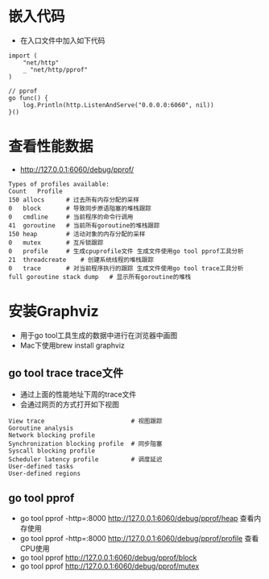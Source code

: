 # 嵌入代码
- 在入口文件中加入如下代码
```
import (
	"net/http"
	_ "net/http/pprof"
)

// pprof
go func() {
    log.Println(http.ListenAndServe("0.0.0.0:6060", nil))
}()
```

# 查看性能数据
- http://127.0.0.1:6060/debug/pprof/
```
Types of profiles available:
Count	Profile
150	allocs      # 过去所有内存分配的采样
0	block       # 导致同步原语阻塞的堆栈跟踪
0	cmdline     # 当前程序的命令行调用
41	goroutine   # 当前所有goroutine的堆栈跟踪
150	heap        # 活动对象的内存分配的采样
0	mutex       # 互斥锁跟踪
0	profile     # 生成cpuprofile文件 生成文件使用go tool pprof工具分析
21	threadcreate    # 创建系统线程的堆栈跟踪
0	trace       # 对当前程序执行的跟踪 生成文件使用go tool trace工具分析    
full goroutine stack dump   # 显示所有goroutine的堆栈
```

# 安装Graphviz 
- 用于go tool工具生成的数据中进行在浏览器中画图
- Mac下使用brew install graphviz

## go tool trace trace文件
- 通过上面的性能地址下周的trace文件
- 会通过网页的方式打开如下视图
```
View trace                        # 视图跟踪
Goroutine analysis
Network blocking profile
Synchronization blocking profile  # 同步阻塞
Syscall blocking profile
Scheduler latency profile         # 调度延迟
User-defined tasks
User-defined regions
```

## go tool pprof 
- go tool pprof -http=:8000 http://127.0.0.1:6060/debug/pprof/heap  查看内存使用
- go tool pprof -http=:8000 http://127.0.0.1:6060/debug/pprof/profile 查看CPU使用
- go tool pprof http://127.0.0.1:6060/debug/pprof/block
- go tool pprof http://127.0.0.1:6060/debug/pprof/mutex


